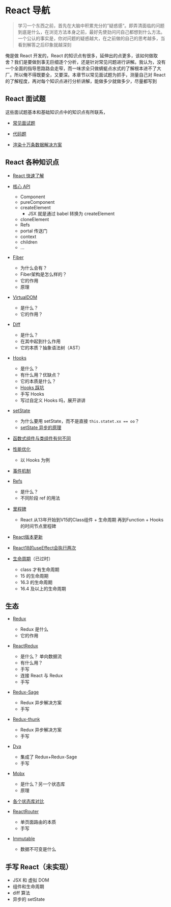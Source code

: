 # React 导航

> 学习一个东西之前，首先在大脑中积累充分的”疑惑感“。即弄清面临的问题到底是什么，在浏览方法本身之前，最好先使劲问问自己都想到什么方法。一个公认的事实是，你对问题的疑惑越大，在之前做的自己的思考越多，当看到解答之后印象就越深刻

俺是做 React 开发的，React 的知识点有很多，延伸出的点更多，该如何做取舍？我们是要做到事无巨细逐个分析，还是针对常见问题进行讲解。我认为，没有一个全面的指导思路路会走窄，而一味求全只做蜻蜓点水式的了解根本进不了大厂。所以俺不得既要全，又要深。本章节以常见面试题为抓手，测量自己对 React 的了解程度，再对每个知识点进行分析讲解，能做多少就做多少，尽量都写到

## React 面试题

这些面试题基本和基础知识点中的知识点有所联系，

-   [常见面试题](./面试题/)
-   [代码题](./面试题/代码题)

-   [渲染十万条数据解决方案](./面试题/渲染十万条数据解决方案)

## React 各种知识点

-   [React 快速了解](./React快速了解)
-   [核心 API](./核心API)
    -   Component
    -   pureComponent
    -   createElement
        -   JSX 就是通过 babel 转换为 createElement
    -   cloneElement
    -   Refs
    -   portal 传送门
    -   context
    -   children
    -   ...
-   [Fiber](./Fiber)
    -   为什么会有？
    -   Fiber架构是怎么样的？
    -   它的作用
    -   原理
-   [VirtualDOM](./VirtualDOM)
    -   是什么？
    -   它的作用？
-   [Diff](./Diff)
    -   是什么？
    -   在其中起到什么作用
    -   它的本质？抽象语法树（AST）
-   [Hooks](./Hooks)
    -   是什么？
    -   有什么用？优缺点？
    -   它的本质是什么？
    -   [Hooks 踩坑](./Hooks踩坑)
    -   手写 Hooks
    -   写过自定义 Hooks 吗，展开讲讲
-   [setState](./快问快答setState)
    -   为什么要用 setState，而不是直接 `this.statet.xx == oo`？
    -   [setState 异步的原理](./setState)
-   [函数式组件与类组件有何不同](./函数式组件与类组件有何不同)
-   [性能优化](./性能优化)
    -   以 Hooks 为例

-   [事件机制](./事件机制)
-   [Refs](./Refs)
    -   是什么？
    -   不同阶段 ref 的用法
-   [里程碑](./里程碑)
    -   React 从13年开始到V15的Class组件 + 生命周期 再到Function + Hooks 的时间节点里程碑

-   [React版本更新](./React版本更新)
-   [React18的useEffect会执行两次](./React18的useEffect会执行两次)
-   [生命周期](./生命周期)（已过时）
    -   class 才有生命周期
    -   15 的生命周期
    -   16.3 的生命周期
    -   16.4 及以上的生命周期

## 生态

-   [Redux](./生态/从Redux说起，到手写，再到状态管理)
    -   Redux 是什么
    -   它的作用

-   [ReactRedux](./生态/ReactRedux)
    -   是什么？ 单向数据流
    -   有什么用？
    -   手写
    -   连接 React 与 Redux
    -   手写
-   [Redux-Sage](./生态/Redux-Sage)
    -   Redux 异步解决方案
    -   手写
-   [Redux-thunk](./生态/Redux-thunk)
    -   Redux 异步解决方案
    -   手写
-   [Dva](./生态/Dva)
    -   集成了 Redux+Redux-Sage
    -   手写
-   [Mobx](./生态/Mobx)
    -   是什么？另一个状态库
    -   原理
-   [各个状态库对比](./生态/状态管理)
-   [ReactRouter](./生态/ReactRouter)
    -   单页面路由的本质
    -   手写
-   [Immutable](./生态/Immutable)
    -   数据不可变是什么

## 手写 React（未实现）

-   JSX 和 虚拟 DOM
-   组件和生命周期
-   diff 算法
-   异步的 setState
